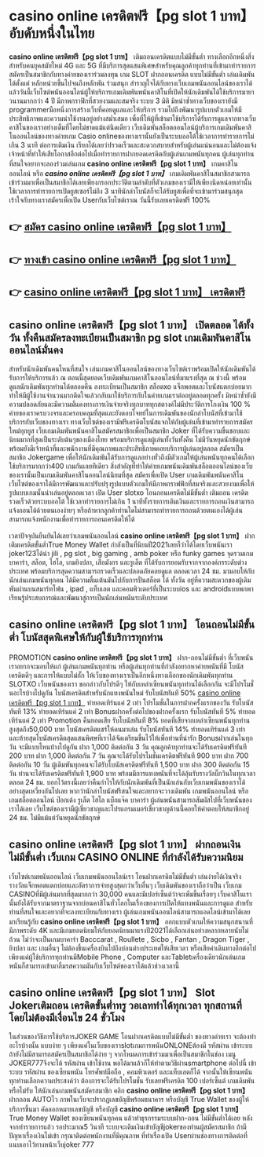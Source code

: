 # casino online เครดิตฟรี【pg slot 1 บาท】  อับดับหนึ่งในไทย 

**casino online เครดิตฟรี【pg slot 1 บาท】** เติมถอนเครดิตแบบไม่มีขั้นต่ำ  ทางเลือกอีกหนึ่งสิ่งสำหรับคนยุคสมัยใหม่ 4G และ 5G ที่มีบริการสุดแสนพิเศษสำหรับคุณลูกค้าทุกท่านที่เข้ามาทำรายการสมัครเป็นสมาชิกกับทางค่ายของเราร่วมลงทุน เกม SLOT  ฝากถอนเครดิต แบบไม่มีขั้นต่ำ เล่นเดิมพันได้ตั้งแต่ หลักหน่วยขึ้นไปจนถึงหลักพัน ร่วมสนุก สำราญใจได้กับทางเว็บเกมพนันออนไลน์ของเราได้แล้ววันนี้เว็บไซต์พนันออนไลน์ผู้ให้บริการเกมเดิมพันพนันคาสิโนที่เปิดให้นักเดิมพันได้ใช้บริการมายาวนานมากกว่า 4 ปี มีภาพกราฟิกที่สวยงามและสมจริง ระบบ 3 มิติ
มิหนำซ้ำทางเว็บของเรายังมี programmerมือหนึ่งการสร้างเว็บที่คอยดูแลและให้บริการ  รวมไปถึงพัฒนารูปแบบตัวเกมให้มีประสิทธิภาพและความน่าใช้งานอยู่อย่างสม่ำเสมอ เพื่อที่ให้ผู้ที่เข้ามาใช้บริการได้รับการดูแลจากทางเว็บคาสิโนของเราอย่างเต็มที่โดยไม่ขาดแม้แต่นิดเดียว เว็บเดิมพันสล็อตออนไลน์ผู้บริการเกมเดิมพันคาสิโนออนไลน์ของทางค่ายเกม Casio onlineของทางเรานั้นยังเป็นระบบออโต้ใช้เวลาการทำรายการไม่เกิน 3 นาที ต่อการเติมเงิน เรียกได้เลยว่าIรวดเร็วและสะดวกสบายสำหรับผู้เล่นแน่นอนและไม่ต้องแจ้งเจ้าหน้าที่ทำให้เสียโอกาสอีกต่อไปเมื่อทำรายการฝากยอดเครดิตกับผู้เล่นเกมพนันทุกคน
ผู้เล่นทุกท่านที่สนใจอยากจะลองร่วมเล่นเกม **casino online เครดิตฟรี【pg slot 1 บาท】** เกมคาสิโนออนไลน์ หรือ ***casino online เครดิตฟรี【pg slot 1 บาท】*** เกมเดิมพันคาสิโนสมาชิกสามารถเข้าร่วมมาเพื่อเป็นสมาชิกได้เลยเพียงกรอกประวัติตามลำดับที่ตัวเกมของเรามีให้เพียงนิดหน่อยเท่านั้น ใช้เวลาการทำรายการเปิดยูสเซอร์ไม่ถึง 3 นาทีนักล่าโบนัสก็จะได้รับยูสเพื่อที่จะเข้ามาร่วมสนุกสุดเร้าใจกับทางเราสมัครเพื่อเปิด Userกับเว็บไซต์เราณ วันนี้รับเลยเครดิตฟรี 100%

## 👉 [สมัคร casino online เครดิตฟรี【pg slot 1 บาท】](https://archa888.com/)
## 👉 [ทางเข้า casino online เครดิตฟรี【pg slot 1 บาท】](https://archa888.com/)
## 👉 [casino online เครดิตฟรี【pg slot 1 บาท】 เครดิตฟรี](https://archa888.com/)

## casino online เครดิตฟรี【pg slot 1 บาท】 เปิดตลอด ได้ทั้งวัน ทั้งคืนสมัครลงทะเบียนเป็นสมาชิก pg slot เกมเดิมพันคาสิโนออนไลน์มั่นคง

สำหรับนักเดิมพันคนไหนที่สนใจ เล่นเกมคาสิโนออนไลน์ของทางเว็บไซต์เราพร้อมเปิดให้นักเดิมพันได้รับการให้บริการแล้ว ณ ตอนนี้สุดยอดเว็บเดิมพันเกมคาสิโนออนไลน์ที่มาแรงที่สุด ณ ช่วงนี้ พร้อมดูแลนักเดิมพันทุกท่านได้ตลอดคืน ลงทะเบียนเป็นสมาชิก สล็อตxo แจ็กพอตและโบนัสแตกบ่อยมาก ทำให้มีผู้ใช้งานจำนวนมากติดใจแล้วกลับมาใช้บริการกับในค่ายเกมเราต่ออยู่ตลอดทุกครั้ง มิหนำซ้ำยังมีความปลอดภัยและมีความมั่นคงทางการเงินจ่ายจริงทุกบาททุกสตางค์ไม่มีประวัติการโกงเงิน 100 % ค่ายของเราครบวงจรและครอบคลุมที่สุดและยังตอบโจทย์ในการเดิมพันของนักล่าโบนัสที่เข้ามาใช้บริการกับเว็บของทางเรา
ทางเว็บไซต์ของเรามีฟรีเครดิตโบนัสแจกให้กับผู้เล่นที่เข้ามาทำรายการสมัครใหม่ทุกยูส เว็บเกมเดิมพันพนันคาสิโนสมัครสมาชิกเพื่อเป็นสมาชิก Joker ที่ได้รับความชื่นชอบและนิยมมากที่สุดเป็นระดับต้นๆของเมืองไทย พร้อมบริการดูแลผู้เล่นทั้งวันทั้งคืน ไม่มีวันหยุดนักขัตฤกษ์พร้อมยังมีเจ้าหน้าที่และพนักงานที่มีคุณภาพและประสิทธิภาพคอยบริการผู้เล่นอยู่ตลอด สมัครเป็นสมาชิก Jokergame เพื่อให้นักเดิมพันได้รับการดูแลอย่างทั่วถึงมีตัวเกมให้ผู้เล่นพนันทุกคนได้เลือกใช้บริการมากกว่า400 เกมกันเลยทีเดียว
สิ่งสำคัญที่ทำให้ค่ายเกมพนันเดิมพันสล็อตออนไลน์ของเว็บของเรานั้นเป็นเกมเดิมพันคาสิโนออนไลน์นิยมที่สุด สมัครเพื่อเปิด User  เกมเดิมพันพนันคาสิโนเว็บไซต์ของเราได้มีการพัฒนาและปรับปรุงรูปแบบตัวเกมให้มีภาพกราฟฟิกที่สมจริงและสวยงามเพื่อให้รูปแบบเกมนั้นน่าเล่นอยู่ตลอดเวลา เปิด User slotxo โอนถอนเครดิตไม่มีขั้นต่ำ เติมถอน เครดิตรวดเร็วด้วยระบบออโต้ ใช้เวลาทำรายการไม่เกิน 1 นาทีทั้งรายการเติมเงินและรายการถอนเงินสามารถแจ้งถอนได้ด้วยตนเองง่ายๆ หรือถ้าหากลูกค้าท่านใดไม่สามารถทำรายการถอนด้วยตนเองได้ผู้เล่นสามารถแจ้งพนักงานเพื่อทำรายการถอนเครดิตให้ได้

เวลาปัจจุบันยืนยันได้เลยว่าเกมพนันออนไลน์ **casino online เครดิตฟรี【pg slot 1 บาท】** ฝากเติมเครดิตขั้นต่ำTrue Money Wallet กำลังเป็นที่นิยมปี2021เลยก็ว่าได้โดยเว็บพนันเรา joker123ได้นำ  jili , pg slot , big gaming , amb poker หรือ funky games จุดรวมเกมบาคาร่า, สล็อต, ไฮโล, เกมยิงปลา, เสือมังกร และรูเล็ต ที่ได้รับการยอมรับจากจากองค์กรระดับต่างประเทศ พร้อมบริการสุดความสามารถรวดเร็วและปลอดภัยคอยดูแล ตลอดเวลา 24 ชม. มามอบให้กับนักเล่นเกมพนันทุกคน ได้มีความตื่นเต้นมันไปกับการปั่นสล็อต ได้ ทั้งวัน อยู่ที่ความสะดวกของผู้เดิมพันผ่านบนสมาร์ทโฟน , ipad , แท็บเลต และคอมพิวเตอร์ที่เป็นระบบios และ androidแบบพกพา เรียนรู้ประสบการณ์และพัฒนาสู่การเป็นนักเล่นพนันระดับประเทศ

## casino online เครดิตฟรี【pg slot 1 บาท】 โอนถอนไม่มีขั้นต่ำ โบนัสสุดพิเศษให้กับผู้ใช้บริการทุกท่าน

 PROMOTION  **casino online เครดิตฟรี【pg slot 1 บาท】** ฝาก-ถอนไม่มีขั้นต่ำ ที่เว็บพนันเราอยากจะมอบให้แก่  ผู้เล่นเกมพนันทุกท่าน หรือผู้เล่นทุกท่านที่กำลังอยากหาค่ายพนันที่มี โบนัสเครดิตดีๆ และการให้แบบไม่กั๊ก ให้เว็บของทางเราเป็นอีกหนึ่งทางเลือกของนักเดิมพันทุกท่าน SLOTXO เว็บพนันของเรา ขอกล่าวกับโปรดีๆ ให้กับเหล่าเซียนพนันทุกท่านได้เลือกกัน จะมีโปรโมชั่นอะไรบ้างไปดูกัน
โบนัสเครดิตสำหรับนักแทงพนันใหม่ รับโบนัสทันที 50% [casino online เครดิตฟรี【pg slot 1 บาท】](https://archa888.com/) ทำยอดเทิร์นแค่ 2 เท่า
โปรโมชั่นในการฝากครั้งแรกของวัน รับโบนัสทันที 13% ทำยอดเทิร์นแค่ 2 เท่า
Bonusฝากครั้งต่อไปของฝากครั้งแรก รับโบนัสทันที 5% ทำยอดเทิร์นแค่ 2 เท่า
 Promotion คืนยอดเสีย รับโบนัสทันที 8% ยอดที่เสียจากเหล่าเซียนพนันทุกท่าน สูงสุดถึง50,000 บาท
โบนัสเครดิตแชร์ให้คนมาเล่น รับโบนัสทันที 14% ทำยอดเทิร์นแค่ 3 เท่า
และท้ายสุดโบนัสเครดิตสุดแสนพิศษที่เราได้จัดเตรียมขึ้นไว้ให้เพื่อท่านที่น่ารัก Bonusฝากเล่นในทุกวัน จะมีแบบไหนบ้างไปดูกัน
ฝาก 1,000 ติดต่อกัน 3 วัน คุณลูกค้าทุกท่านจะได้รับเครดิตฟรีทันที 200 บาท
ฝาก 1,000 ติดต่อกัน 7 วัน คุณจะได้รับโปรโมชั่นเครดิตฟรีทันที 900 บาท
ฝาก 700 ติดต่อกัน 10 วัน ผู้เดิมพันทุกคนจะได้รับโบนัสเครดิตฟรีทันที 1,500 บาท
ฝาก 300 ติดต่อกัน 15 วัน ท่านจะได้รับเครดิตฟรีทันที 1,900 บาท
พร้อมมีการแทงพนันที่จะได้ลุ้นรับรางวัลบิ๊กวินในทุกเวลา ตลอด 24 ชม. บอกไว้ตรงนี้เลยว่าคืนกำไรให้กับนักเดิมพันที่เป็นนักเล่นกับเว็บเกมพนันของเราได้อย่างสุดเหวี่ยงกันไปเลย หากว่านักล่าโบนัสฟรีสนใจและอยากจะวางเดิมพัน เกมพนันออนไลน์ หรือเกมสล็อตออนไลน์ ป๊อกเด้ง รูเล็ต ไฮโล แบ็กแจ๊ค บาคาร่า ผู้เล่นพนันสามารถสัมผัสไปที่เว็บพนันของเราได้เลย เว็บไซต์ของเรามีผู้เชี่ยวชาญและโปรแกรมเมอร์เชี่ยวชาญด้านนี้คอยให้คำตอบให้สมาชิกอยู่ 24 ชม. ไม่มีแม้แต่วันหยุดนักขัตฤกษ์

## casino online เครดิตฟรี【pg slot 1 บาท】 ฝากถอนเงิน ไม่มีขั้นต่ำ  เว็บเกม CASINO ONLINE ที่กำลังได้รับความนิยม

เว็บไซต์เกมพนันออนไลน์ เว็บเกมพนันออนไลน์เรา โอนฝากเครดิตไม่มีขั้นต่ำ เล่นง่ายได้เงินจริง รางวัลแจ็กพอตแตกบ่อยและอัตราการจ่ายสูงสุดกว่าเว็บอื่นๆ เว็บเดิมพันของเราถือว่าเป็น เว็บเกม CASINOที่มีผู้เล่นมากที่สุดมากกว่า 30,000 คนและมีเปอร์เซ็นต์ว่าจะเพิ่มขึ้นเรื่อยๆ เว็บคาสิโนเรานั้นยังได้รับจากมาตราฐานจากบ่อนคาสิโนทั่วโลกในเรื่องของการเปิดให้แทงพนันและการดูแล สำหรับท่านที่สนใจและอยากที่จะลงทะเบียนกับทางเรา ผู้เล่นเกมพนันออนไลน์สามารถแอดไลน์เข้ามาได้เลย
	มาเรียนรู้กับ **casino online เครดิตฟรี【pg slot 1 บาท】** ออกแบบตัวเกมให้ความสนุกสนานที่มีภาพระดับ 4K และมีเกมยอดนิยมให้กับยอดนิยมมาแรงปี2021ได้เลือกเล่นอย่างหลากหลายนับไม่ถ้วน  ไม่ว่าจะเป็นเกมบาคาร่า Bacccarat , Roullete , Sicbo , Fantan , Dragon Tiger , ยิงปลา และ เกมอื่นๆ ไม่ต้องขึ้นเครื่องบินไปถึงบ่อนต่างประเทศให้เสียเวลา หรือเสียค่าเดินทางอีกต่อไป เพียงแค่ผู้ใช้บริการทุกท่านมีMobile Phone , Computer และTabletเครื่องเดียวนักเล่นเกมพนันก็สามารถเข้ามาลิ้มรสความมันกับเว็บไซต์ของเราได้แล้วช่วงเวลานี้

## casino online เครดิตฟรี【pg slot 1 บาท】 Slot Jokerเติมถอน เครดิตขั้นต่ำทรู วอเลททำได้ทุกเวลา ทุกสถานที่ โดยไม่ต้องมีเงื่อนไข 24 ชั่วโมง

ในส่วนของวิธีการใช้บริการJOKER GAME โอนฝากเครดิตแบบไม่มีขั้นต่ำ ของทางค่ายเรา จะต้องทำอะไรบ้างนั้น แบบง่าย ๆ เพียงแค่ในเว็บของเราslotเกมการพนันONLONEต้องมี รหัสผ่าน เข้าระบบ ถ้ายังไม่มีสามารถสมัครเป็นสมาชิกได้ง่าย ๆ จากโหมดการเข้าร่วมมาเพื่อเป็นสมาชิกในช่อง เมนู JOKER777จึงจะได้ รหัสผ่าน เข้าใช้งาน พอได้มาแล้วก็ให้ทำตามวิธีผ่านsmartphone ต่อไปนี้
เข้าระบบ รหัสผ่าน  ของเซียนพนัน โทรศัพท์มือถือ , คอมพิวเตอร์ และแท็บเลตก็ได้
จากนั้นให้เซียนพนันทุกท่านเลือกความประสงค์ว่า ต้องการจะได้รับโปรโมชั่น รับเลยฟรีเครดิต 100 เปอร์เซ็นต์  เกมเดิมพันหรือไม่รับ
ให้นักเล่นเกมพนันสมัครสมาชิก คลิก **casino online เครดิตฟรี【pg slot 1 บาท】** ฝากถอน AUTOไว ภาพในเว็บจะปรากฏเลขบัญชีพร้อมธนาคาร หรือบัญชี True Wallet ของผู้ให้บริการขึ้นมา
คัดลอกหมายเลขบัญชี หรือบัญชี **casino online เครดิตฟรี【pg slot 1 บาท】** True Money Wallet ของเซียนพนันทุกคน แล้วทำธุรกรรมระบบฝาก-ถอน ไม่มีขั้นต่ำได้เลย
หลังจากทำรายการแล้ว รอประมาณ5 วินาที ระบบจะเติมเงินเข้าบัญชีjokerของท่านผู้สมัครสมาชิก
ถ้ามีปัญหาเรื่องเงินไม่เข้า กรุณาติดต่อพนักงานที่มีคุณภาพ ที่ทำเรื่องเปิด Userผ่านช่องทางการติดต่อที่แนบเอาไว้ทางหน้าเว็บjoker 777


